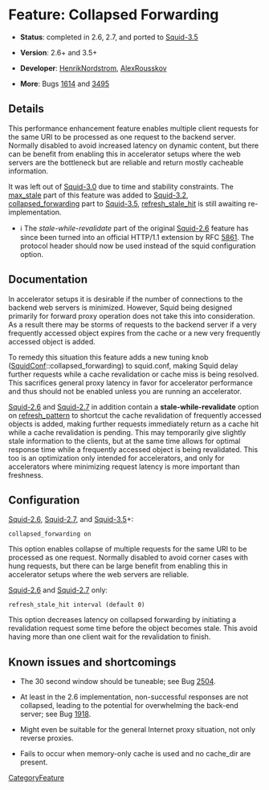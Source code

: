 # Feature: Collapsed Forwarding

  - **Status**: completed in 2.6, 2.7, and ported to
    [Squid-3.5](/Releases/Squid-3.5)

  - **Version**: 2.6+ and 3.5+

  - **Developer**:
    [HenrikNordstrom](/HenrikNordstrom),
    [AlexRousskov](/AlexRousskov)

  - **More**: Bugs
    [1614](https://bugs.squid-cache.org/show_bug.cgi?id=1614) and
    [3495](https://bugs.squid-cache.org/show_bug.cgi?id=3495)

## Details

This performance enhancement feature enables multiple client requests
for the same URI to be processed as one request to the backend server.
Normally disabled to avoid increased latency on dynamic content, but
there can be benefit from enabling this in accelerator setups where the
web servers are the bottleneck but are reliable and return mostly
cacheable information.

It was left out of
[Squid-3.0](/Releases/Squid-3.0)
due to time and stability constraints. The
[max\_stale](http://www.squid-cache.org/Doc/config/max_stale) part of
this feature was added to
[Squid-3.2](/Releases/Squid-3.2),
[collapsed\_forwarding](http://www.squid-cache.org/Doc/config/collapsed_forwarding)
part to
[Squid-3.5](/Releases/Squid-3.5),
[refresh\_stale\_hit](http://www.squid-cache.org/Doc/config/refresh_stale_hit)
is still awaiting re-implementation.

  - ℹ️
    The *stale-while-revalidate* part of the original
    [Squid-2.6](/Releases/Squid-2.6)
    feature has since been turned into an official HTTP/1.1 extension by
    RFC [5861](https://tools.ietf.org/rfc/rfc5861). The protocol header
    should now be used instead of the squid configuration option.

## Documentation

In accelerator setups it is desirable if the number of connections to
the backend web servers is minimized. However, Squid being designed
primarily for forward proxy operation does not take this into
consideration. As a result there may be storms of requests to the
backend server if a very frequently accessed object expires from the
cache or a new very frequently accessed object is added.

To remedy this situation this feature adds a new tuning knob
([SquidConf](/SquidConf)::collapsed\_forwarding)
to squid.conf, making Squid delay further requests while a cache
revalidation or cache miss is being resolved. This sacrifices general
proxy latency in favor for accelerator performance and thus should not
be enabled unless you are running an accelerator.

[Squid-2.6](/Releases/Squid-2.6)
and
[Squid-2.7](/Releases/Squid-2.7)
in addition contain a **stale-while-revalidate** option on
[refresh\_pattern](http://www.squid-cache.org/Doc/config/refresh_pattern)
to shortcut the cache revalidation of frequently accessed objects is
added, making further requests immediately return as a cache hit while a
cache revalidation is pending. This may temporarily give slightly stale
information to the clients, but at the same time allows for optimal
response time while a frequently accessed object is being revalidated.
This too is an optimization only intended for accelerators, and only for
accelerators where minimizing request latency is more important than
freshness.

## Configuration

[Squid-2.6](/Releases/Squid-2.6),
[Squid-2.7](/Releases/Squid-2.7),
and
[Squid-3.5](/Releases/Squid-3.5)+:

    collapsed_forwarding on

This option enables collapse of multiple requests for the same URI to be
processed as one request. Normally disabled to avoid corner cases with
hung requests, but there can be large benefit from enabling this in
accelerator setups where the web servers are reliable.

[Squid-2.6](/Releases/Squid-2.6)
and
[Squid-2.7](/Releases/Squid-2.7)
only:

    refresh_stale_hit interval (default 0)

This option decreases latency on collapsed forwarding by initiating a
revalidation request some time before the object becomes stale. This
avoid having more than one client wait for the revalidation to finish.

## Known issues and shortcomings

  - The 30 second window should be tuneable; see Bug
    [2504](https://bugs.squid-cache.org/show_bug.cgi?id=2504).

  - At least in the 2.6 implementation, non-successful responses are not
    collapsed, leading to the potential for overwhelming the back-end
    server; see Bug
    [1918](https://bugs.squid-cache.org/show_bug.cgi?id=1918).

  - Might even be suitable for the general Internet proxy situation, not
    only reverse proxies.

  - Fails to occur when memory-only cache is used and no cache\_dir are
    present.

[CategoryFeature](/CategoryFeature)
